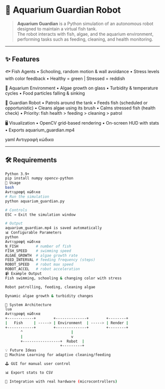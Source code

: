 
# 🐠 Aquarium Guardian Robot

> **Aquarium Guardian** is a Python simulation of an autonomous robot designed to maintain a virtual fish tank.  
> The robot interacts with fish, algae, and the aquarium environment, performing tasks such as feeding, cleaning, and health monitoring.

---

## ✨ Features

🐟 Fish Agents
• Schooling, random motion & wall avoidance
• Stress levels with color feedback
• Healthy = green | Stressed = reddish

🌊 Aquarium Environment
• Algae growth on glass
• Turbidity & temperature cycles
• Food particles falling & sinking

🤖 Guardian Robot
• Patrols around the tank
• Feeds fish (scheduled or opportunistic)
• Cleans algae using its brush
• Calms stressed fish (health check)
• Priority: fish health > feeding > cleaning > patrol

🖥 Visualization
• OpenCV grid-based rendering
• On-screen HUD with stats
• Exports aquarium_guardian.mp4

yaml
Αντιγραφή κώδικα

---

## 🛠 Requirements

```bash
Python 3.9+
pip install numpy opencv-python
🚀 Usage
bash
Αντιγραφή κώδικα
# Run the simulation
python aquarium_guardian.py

# Controls
ESC → Exit the simulation window

# Output
aquarium_guardian.mp4 is saved automatically
📊 Configurable Parameters
python
Αντιγραφή κώδικα
N_FISH        # number of fish
FISH_SPEED    # swimming speed
ALGAE_GROWTH  # algae growth rate
FEED_INTERVAL # feeding frequency (steps)
ROBOT_SPEED   # robot max speed
ROBOT_ACCEL   # robot acceleration
📹 Example Output
Fish swimming, schooling & changing color with stress

Robot patrolling, feeding, cleaning algae

Dynamic algae growth & turbidity changes

📐 System Architecture
lua
Αντιγραφή κώδικα
+------------+        +--------------+        +--------+
|   Fish     | -----> | Environment  | -----> | Render |
+------------+        +--------------+        +--------+
       ^                      |
       |                      v
       +-----------------+  Robot  |
                         +---------+
💡 Future Ideas
🤖 Machine Learning for adaptive cleaning/feeding

🕹 GUI for manual user control

📊 Export stats to CSV

🔌 Integration with real hardware (microcontrollers)
